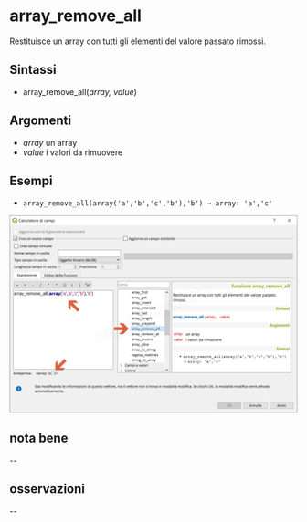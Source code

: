 # array_remove_all

Restituisce un array con tutti gli elementi del valore passato rimossi.

## Sintassi

* array_remove_all(_array, value_)

## Argomenti

* _array_ un array
* _value_ i valori da rimuovere

## Esempi

* `array_remove_all(array('a','b','c','b'),'b') → array: 'a','c'`

![](/img/arrays/array_remove_all/array_remove_all1.png)

## nota bene

--

## osservazioni

--
